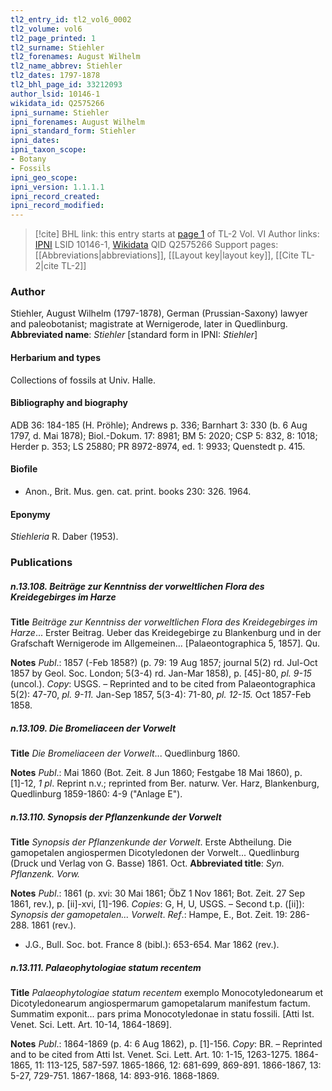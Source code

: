 ```yaml
---
tl2_entry_id: tl2_vol6_0002
tl2_volume: vol6
tl2_page_printed: 1
tl2_surname: Stiehler
tl2_forenames: August Wilhelm
tl2_name_abbrev: Stiehler
tl2_dates: 1797-1878
tl2_bhl_page_id: 33212093
author_lsid: 10146-1
wikidata_id: Q2575266
ipni_surname: Stiehler
ipni_forenames: August Wilhelm
ipni_standard_form: Stiehler
ipni_dates: 
ipni_taxon_scope: 
- Botany
- Fossils
ipni_geo_scope: 
ipni_version: 1.1.1.1
ipni_record_created: 
ipni_record_modified:
---
```


> [!cite] BHL link: this entry starts at [page 1](https://www.biodiversitylibrary.org/page/33212093) of TL-2 Vol. VI
> Author links: [IPNI](https://www.ipni.org/a/10146-1) LSID 10146-1, [Wikidata](https://www.wikidata.org/wiki/Q2575266) QID Q2575266
> Support pages: [[Abbreviations|abbreviations]], [[Layout key|layout key]], [[Cite TL-2|cite TL-2]]

### Author

Stiehler, August Wilhelm (1797-1878), German (Prussian-Saxony) lawyer and paleobotanist; magistrate at Wernigerode, later in Quedlinburg. 
**Abbreviated name**: *Stiehler* \[standard form in IPNI: *Stiehler*\]

#### Herbarium and types

Collections of fossils at Univ. Halle.

#### Bibliography and biography

ADB 36: 184-185 (H. Pröhle); Andrews p. 336; Barnhart 3: 330 (b. 6 Aug 1797, d. Mai 1878); Biol.-Dokum. 17: 8981; BM 5: 2020; CSP 5: 832, 8: 1018; Herder p. 353; LS 25880; PR 8972-8974, ed. 1: 9933; Quenstedt p. 415.

#### Biofile

- Anon., Brit. Mus. gen. cat. print. books 230: 326. 1964.

#### Eponymy

*Stiehleria* R. Daber (1953).

### Publications

##### n.13.108. Beiträge zur Kenntniss der vorweltlichen Flora des Kreidegebirges im Harze

**Title**
*Beiträge zur Kenntniss der vorweltlichen Flora des Kreidegebirges im Harze*... Erster Beitrag. Ueber das Kreidegebirge zu Blankenburg und in der Grafschaft Wernigerode im Allgemeinen... \[Palaeontographica 5, 1857\]. Qu.

**Notes**
*Publ*.: 1857 (-Feb 1858?) (p. 79: 19 Aug 1857; journal 5(2) rd. Jul-Oct 1857 by Geol. Soc. London; 5(3-4) rd. Jan-Mar 1858), p. \[45\]-80, *pl. 9-15* (uncol.). *Copy*: USGS. – Reprinted and to be cited from Palaeontographica 5(2): 47-70, *pl. 9-11.* Jan-Sep 1857, 5(3-4): 71-80, *pl. 12-15.* Oct 1857-Feb 1858.

##### n.13.109. Die Bromeliaceen der Vorwelt

**Title**
*Die Bromeliaceen der Vorwelt*... Quedlinburg 1860.

**Notes**
*Publ*.: Mai 1860 (Bot. Zeit. 8 Jun 1860; Festgabe 18 Mai 1860), p. \[1\]-12, *1 pl*. Reprint n.v.; reprinted from Ber. naturw. Ver. Harz, Blankenburg, Quedlinburg 1859-1860: 4-9 ("Anlage E").

##### n.13.110. Synopsis der Pflanzenkunde der Vorwelt

**Title**
*Synopsis der Pflanzenkunde der Vorwelt*. Erste Abtheilung. Die gamopetalen angiospermen Dicotyledonen der Vorwelt... Quedlinburg (Druck und Verlag von G. Basse) 1861. Oct.
**Abbreviated title**: *Syn. Pflanzenk. Vorw.*

**Notes**
*Publ*.: 1861 (p. xvi: 30 Mai 1861; ÖbZ 1 Nov 1861; Bot. Zeit. 27 Sep 1861, rev.), p. \[ii\]-xvi, \[1\]-196. *Copies*: G, H, U, USGS. – Second t.p. (\[ii\]): *Synopsis der gamopetalen... Vorwelt*.
*Ref*.: Hampe, E., Bot. Zeit. 19: 286-288. 1861 (rev.).
- J.G., Bull. Soc. bot. France 8 (bibl.): 653-654. Mar 1862 (rev.).

##### n.13.111. Palaeophytologiae statum recentem

**Title**
*Palaeophytologiae statum recentem* exemplo Monocotyledonearum et Dicotyledonearum angiospermarum gamopetalarum manifestum factum. Summatim exponit... pars prima Monocotyledonae in statu fossili. \[Atti Ist. Venet. Sci. Lett. Art. 10-14, 1864-1869\].

**Notes**
*Publ*.: 1864-1869 (p. 4: 6 Aug 1862), p. \[1\]-156. *Copy*: BR. – Reprinted and to be cited from Atti Ist. Venet. Sci. Lett. Art. 10: 1-15, 1263-1275. 1864-1865, 11: 113-125, 587-597. 1865-1866, 12: 681-699, 869-891. 1866-1867, 13: 5-27, 729-751. 1867-1868, 14: 893-916. 1868-1869.

